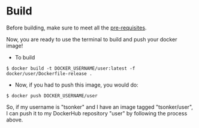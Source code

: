 # Build
Before building, make sure to meet all the [pre-requisites](https://github.com/tanya-sonker/KupcakeShop#pre-requisites).

Now, you are ready to use the terminal to build and push your docker image!
- To build 
```
$ docker build -t DOCKER_USERNAME/user:latest -f docker/user/Dockerfile-release .
```
- Now, if you had to push this image, you would do:
```
$ docker push DOCKER_USERNAME/user
```
So, if my username is "tsonker" and I have an image tagged "tsonker/user", I can push it to my DockerHub repository "user" by following the process above.
